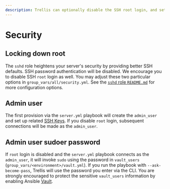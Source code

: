 ```yaml
---
description: Trellis can optionally disable the SSH root login, and setup an admin user and admin user sudoer password for connecting and running commands.
---
```


# Security

## Locking down root

The `sshd` role heightens your server's security by providing better SSH defaults. SSH password authentication will be disabled. We encourage you to disable SSH `root` login as well. You may adjust these two particular options in `group_vars/all/security.yml`. See the [`sshd` role `README.md`](https://github.com/roots/trellis/tree/master/roles/sshd) for more configuration options.

## Admin user

The first provision via the `server.yml` playbook will create the `admin_user` and set up related [SSH Keys](ssh-keys.md). If you disable `root` login, subsequent connections will be made as the `admin_user`.

## Admin user sudoer password

If `root` login is disabled and the `server.yml` playbook connects as the `admin_user`, it will invoke `sudo` using the password in `vault_users` (`group_vars/<environment>/vault.yml`). If you run the playbook with `--ask-become-pass`, Trellis will use the password you enter via the CLI. You are strongly encouraged to protect the sensitive `vault_users` information by enabling Ansible [Vault](vault.md).
